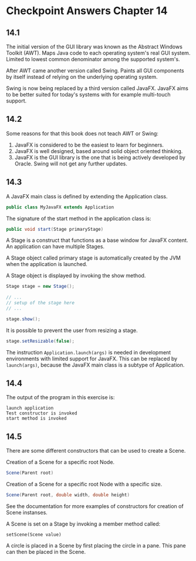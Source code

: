 # Checkpoint Answers Chapter 14 #
## 14.1 ##
The initial version of the GUI library was known as the Abstract Windows Toolkit (AWT). Maps Java code to each operating system's real GUI system. Limited to lowest common denominator among the supported system's.  

After AWT came another version called Swing. Paints all GUI components by itself instead of relying on the underlying operating system. 

Swing is now being replaced by a third version called JavaFX. JavaFX aims to be better suited for today's systems with for example multi-touch support.  

## 14.2 ##
Some reasons for that this book does not teach AWT or Swing:  
1. JavaFX is considered to be the easiest to learn for beginners.  
2. JavaFX is well designed, based around solid object oriented thinking.  
3. JavaFX is the GUI library is the one that is being actively developed by Oracle. Swing will not get any further updates.  

## 14.3 ##
A JavaFX main class is defined by extending the Application class.  
```Java  
public class MyJavaFX extends Application  
```  
The signature of the start method in the application class is:  
```Java  
public void start(Stage primaryStage)
```  
A Stage is a construct that functions as a base window for JavaFX content. An application can have multiple Stages.

A Stage object called primary stage is automatically created by the JVM when the application is launched.

A Stage object is displayed by invoking the show method.    
```Java  
Stage stage = new Stage();  
  
// ...  
// setup of the stage here  
// ...  

stage.show();  
```  
It is possible to prevent the user from resizing a stage.
```Java  
stage.setResizable(false);  
```  

The instruction `Application.launch(args)` is needed in development environments with limited support for JavaFX. This can be replaced by `launch(args)`, because the JavaFX main class is a subtype of Application.  

## 14.4 ##
The output of the program in this exercise is:  
```  
launch application  
Test constructor is invoked  
start method is invoked  
```  

## 14.5 ##
There are some different constructors that can be used to create a Scene.  

Creation of a Scene for a specific root Node.  
```Java  
Scene(Parent root)
```

Creation of a Scene for a specific root Node with a specific size.  
```Java  
Scene(Parent root, double width, double height)  
```  

See the documentation for more examples of constructors for creation of Scene instanses.  

A Scene is set on a Stage by invoking a member method called:  
```  
setScene(Scene value)  
```  

A circle is placed in a Scene by first placing the circle in a pane. This pane can then be placed in the Scene.  


